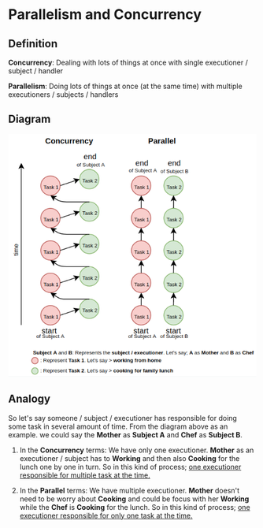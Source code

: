 # Parallelism and Concurrency

## Definition

**Concurrency**: Dealing with lots of things at once with single executioner / subject / handler

**Parallelism**: Doing lots of things at once (at the same time) with multiple executioners / subjects / handlers

## Diagram

![parallel and concurrent diagram](../parallelconcurrent.png)

## Analogy

So let's say someone / subject / executioner has responsible for doing some task in several amount of time. From the diagram above as an example. we could say the **Mother** as **Subject A** and **Chef** as **Subject B**.

1. In the **Concurrency** terms: We have only one executioner. **Mother** as an executioner / subject has to **Working** and then also **Cooking** for the lunch one by one in turn. So in this kind of process; <ins>one executioner responsible for multiple task at the time.</ins>

2. In the **Parallel** terms: We have multiple executioner. **Mother** doesn't need to be worry about **Cooking** and could be focus with her **Working** while the **Chef** is **Cooking** for the lunch. So in this kind of process; <ins>one executioner responsible for only one task at the time.</ins>
